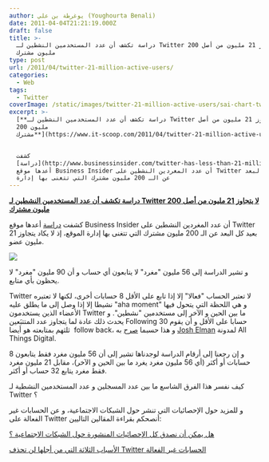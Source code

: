 ```yaml
---
author: يوغرطة بن علي (Youghourta Benali)
date: 2011-04-04T21:21:19.000Z
draft: false
title: >-
  دراسة تكشف أن عدد المستخدمين النشطين لـ Twitter لا يتجاوز 21 مليون من أصل 200
  مليون مشترك 
type: post
url: /2011/04/twitter-21-million-active-users/
categories:
  - Web
tags:
  - Twitter
coverImage: /static/images/twitter-21-million-active-users/sai-chart-twitter-following.gif
excerpt: >-
  [**دراسة تكشف أن عدد المستخدمين النشطين لـ Twitter لا يتجاوز 21 مليون من أصل
  200 مليون
  مشترك**](https://www.it-scoop.com/2011/04/twitter-21-million-active-users)


  كشفت
  [دراسة](http://www.businessinsider.com/twitter-has-less-than-21-million-active-users-2011-4)
  أعدها موقع Business Insider أن عدد المغردين النشطين على Twitter بعيد كل البعد
  عن الـ 200 مليون مشترك التي تتغنى بها إدارة
---
```

[**دراسة تكشف أن عدد المستخدمين النشطين لـ Twitter لا يتجاوز 21 مليون من أصل 200 مليون مشترك**](https://www.it-scoop.com/2011/04/twitter-21-million-active-users)

كشفت [دراسة](http://www.businessinsider.com/twitter-has-less-than-21-million-active-users-2011-4) أعدها موقع Business Insider أن عدد المغردين النشطين على Twitter بعيد كل البعد عن الـ 200 مليون مشترك التي تتغنى بها إدارة الموقع، إذ لا يكاد يتجاوز 21 مليون عضو.

![](/static/images/twitter-21-million-active-users/sai-chart-twitter-following.gif)

و تشير الدراسة إلى 56 مليون "مغرد" لا يتابعون أي حساب و أن 90 مليون "مغرد" لا يحظون بأي متابع.

Twitter لا تعتبر الحساب "فعالا" إلا إذا تابع على الأقل 8 حسابات أخرى، لكنها لا تعتبره نشيطا إلا إذا وصل إلى ما يطلق عليه "aha moment" و هي اللحظة التي يتحول فيها الأعضاء الذين يستخدمون Twitter ما بين الحين و الآخر إلى مستخدمين "نشطين". و يحدث ذلك عادة لما يتجاوز عدد المتتبَعين Following 30 حسابا على الأقل و أن يقوم ثلثهم بمتابعته هو أيضا  follow back، و هذا حسبما [صرح](http://networkeffect.allthingsd.com/20110330/making-sign-ups-more-complicated-is-a-good-thing-and-other-lessons-from-twitters-user-retention-efforts/?mod=ATD_rss) به [Josh Elman](http://twitter.com/#!/joshelman) لمدونة All Things Digital.

و إن رجعنا إلى أرقام الدراسة لوجدناها تشير إلى أن 56 مليون مغرد فقط يتابعون 8 حسابات أو أكثر (أي 56 مليون مغرد يغرد ما بين الحين و الآخر)، مقابل 21 مليون مغرد فقط مغرد يتابع 32 حساب أو أكثر.

كيف نفسر هذا الفرق الشاسع ما بين عدد المسجلين و عدد المستخدمين النشطية لـ Twitter ؟

و للمزيد حول الإحصائيات التي تنشر حول الشبكات الاجتماعية، و عن الحسابات غير الفعالة على Twitter أنصحكم بقراءة المقالين التاليين:

[هل يمكن أن نصدق كل الإحصائيات المنشورة حول الشبكات الاجتماعية ؟](https://socialmedia4arab.com/2011/03/social-media-statistics/)

[الأسباب الثلاثة التي من أجلها لن تحذف Twitter الحسابات غير الفعالة](https://socialmedia4arab.com/2010/08/twitter-inactive-account/)
